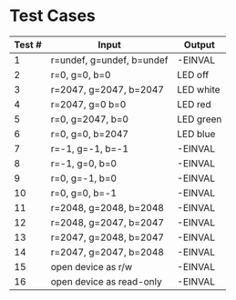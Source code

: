 # Test Cases

Test #	|	Input					|	Output
------- | --------------------------------------------- | ----------------------------------
1	|	r=undef,	g=undef,	b=undef	|	-EINVAL
2	|	r=0,		g=0,		b=0	|	LED off
3	|	r=2047,		g=2047,		b=2047	|	LED white
4	|	r=2047,		g=0		b=0	|	LED red
5	|	r=0,		g=2047,		b=0	|	LED green
6	|	r=0,		g=0,		b=2047	|	LED blue
7	|	r=-1,		g=-1,		b=-1	|	-EINVAL
8	|	r=-1,		g=0,		b=0	|	-EINVAL
9	|	r=0,		g=-1,		b=0	|	-EINVAL
10	|	r=0,		g=0,		b=-1	|	-EINVAL
11	|	r=2048,		g=2048,		b=2048	|	-EINVAL
12	|	r=2048,		g=2047,		b=2047	|	-EINVAL
13	|	r=2047,		g=2048,		b=2047	|	-EINVAL
14	|	r=2047,		g=2047,		b=2048	|	-EINVAL
15	|	open device as r/w			|	-EINVAL
16	|	open device as read-only		|	-EINVAL
